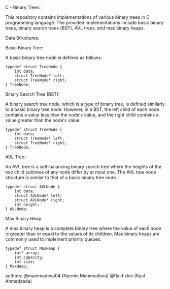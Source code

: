 C - Binary Trees:

This repository contains implementations of various binary trees in C programming language. The provided implementations include basic binary trees, binary search trees (BST), AVL trees, and max binary heaps.

Data Structures.

Basic Binary Tree:

A basic binary tree node is defined as follows:
```
typedef struct TreeNode {
    int data;
    struct TreeNode* left;
    struct TreeNode* right;
} TreeNode;
```
Binary Search Tree (BST):

A binary search tree node, which is a type of binary tree, is defined similarly to a basic binary tree node. However, in a BST, the left child of each node contains a value less than the node's value, and the right child contains a value greater than the node's value.
```
typedef struct TreeNode {
    int data;
    struct TreeNode* left;
    struct TreeNode* right;
} TreeNode;

```
AVL Tree:

An AVL tree is a self-balancing binary search tree where the heights of the two child subtrees of any node differ by at most one. The AVL tree node structure is similar to that of a basic binary tree node.
```
typedef struct AVLNode {
    int data;
    struct AVLNode* left;
    struct AVLNode* right;
    int height;
} AVLNode;

```
Max Binary Heap:

A max binary heap is a complete binary tree where the value of each node is greater than or equal to the values of its children. Max binary heaps are commonly used to implement priority queues.
```
typedef struct MaxHeap {
    int* array;
    int capacity;
    int size;
} MaxHeap;
```

authors: @mammadova04 (Narmin Mammadova)
@Raid-dev (Rauf Ahmadzada)
